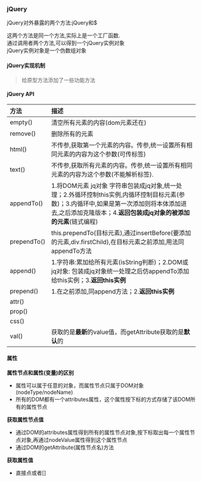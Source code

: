 ### jQuery

jQuery对外暴露的两个方法:jQuery和$

这两个方法是同一个方法,实际上是一个工厂函数.  
通过调用者两个方法,可以得到一个jQuery实例对象  
jQuery实例对象是一个伪数组对象

#### jQuery实现机制

> 给原型方法添加了一些功能方法

#### jQuery API

| 方法 | 描述 |
| :--- | :--- |
| empty\(\) | 清空所有元素的内容\(dom元素还在\) |
| remove\(\) | 删除所有的元素 |
| html\(\) | 不传参,获取第一个元素的内容。传参,统一设置所有相同元素的内容为这个参数\(可传标签\) |
| text\(\) | 不传参,获取所有元素的内容。传参,统一设置所有相同元素的内容为这个参数\(不能解析标签\). |
| appendTo\(\) | 1.将DOM元素 jq对象 字符串包装成jq对象,统一处理；2.外循环控制this实例,内循环控制目标元素\(参数\)；3.内循环中,如果是第一次添加则将本体添加进去,之后添加克隆版本；4.**返回包装成jq对象的被添加的元素**\(链式编程\) |
| prependTo\(\) | this.prependTo\(目标元素\),通过insertBefore\(要添加的元素,div.firstChild\),在目标元素之前添加,用法同appendTo方法 |
| append\(\) | 1.字符串:累加给所有元素\(isString判断\)；2.DOM或jq对象: 包装成jq对象统一处理之后仿appendTo添加给this实例；3.**返回this实例** |
| prepend\(\) | 1.在之前添加,同append方法；2.**返回this实例** |
| attr\(\) |  |
| prop\(\) |  |
| css\(\) |  |
| val\(\) | 获取的是**最新**的value值，而getAttribute获取的是**默认**的 |

#### 属性

**属性节点和属性\(变量\)的区别**

* 属性可以属于任意的对象，而属性节点只属于DOM对象\(nodeType/nodeName\)
* 所有的DOM都有一个attributes属性，这个属性按下标的方式存储了该DOM所有的属性节点

**获取属性节点值**

* 通过DOM的attributes属性得到所有的属性节点对象,按下标取出每一个属性节点对象,再通过nodeValue属性得到这个属性节点
* 通过DOM的getAttribute\(属性节点名\)方法

**获取属性值**

* 直接点或者\[\]



